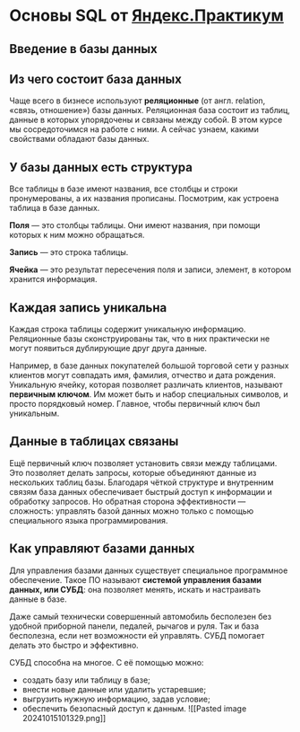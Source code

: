 # Основы SQL от [Яндекс.Практикум](https://start.practicum.yandex/sql-database-basics/)

## Введение в базы данных

## Из чего состоит база данных

Чаще всего в бизнесе используют **реляционные** (от англ. relation, «cвязь, отношение») базы данных. Реляционная база состоит из таблиц, данные в которых упорядочены и связаны между собой. В этом курсе мы сосредоточимся на работе с ними. А сейчас узнаем, какими свойствами обладают базы данных.

## У базы данных есть структура

Все таблицы в базе имеют названия, все столбцы и строки пронумерованы, а их названия прописаны. Посмотрим, как устроена таблица в базе данных.

**Поля** — это столбцы таблицы. Они имеют названия, при помощи которых к ним можно обращаться.

**Запись** — это строка таблицы.

**Ячейка** — это результат пересечения поля и записи, элемент, в котором хранится информация.

## Каждая запись уникальна

Каждая строка таблицы содержит уникальную информацию. Реляционные базы сконструированы так, что в них практически не могут появиться дублирующие друг друга данные.

Например, в базе данных покупателей большой торговой сети у разных клиентов могут совпадать имя, фамилия, отчество и дата рождения. Уникальную ячейку, которая позволяет различать клиентов, называют **первичным ключом**. Им может быть и набор специальных символов, и просто порядковый номер. Главное, чтобы первичный ключ был уникальным.

## Данные в таблицах связаны

Ещё первичный ключ позволяет установить связи между таблицами. Это позволяет делать запросы, которые объединяют данные из нескольких таблиц базы. Благодаря чёткой структуре и внутренним связям база данных обеспечивает быстрый доступ к информации и обработку запросов. Но обратная сторона эффективности — сложность: управлять базой данных можно только с помощью специального языка программирования.

## Как управляют базами данных

Для управления базами данных существует специальное программное обеспечение. Такое ПО называют **системой управления базами данных, или СУБД**: она позволяет менять, искать и настраивать данные в базе.

Даже самый технически совершенный автомобиль бесполезен без удобной приборной панели, педалей, рычагов и руля. Так и база бесполезна, если нет возможности ей управлять. СУБД помогает делать это быстро и эффективно.

СУБД способна на многое. С её помощью можно:

- создать базу или таблицу в базе;
- внести новые данные или удалить устаревшие;
- выгрузить нужную информацию, задав условие;
- обеспечить безопасный доступ к данным.
![[Pasted image 20241015101329.png]]
